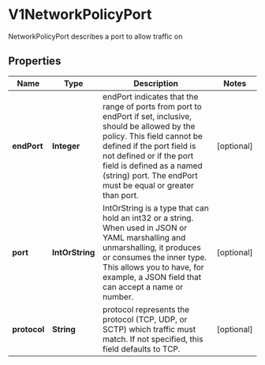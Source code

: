 

# V1NetworkPolicyPort

NetworkPolicyPort describes a port to allow traffic on

## Properties

| Name | Type | Description | Notes |
|------------ | ------------- | ------------- | -------------|
|**endPort** | **Integer** | endPort indicates that the range of ports from port to endPort if set, inclusive, should be allowed by the policy. This field cannot be defined if the port field is not defined or if the port field is defined as a named (string) port. The endPort must be equal or greater than port. |  [optional] |
|**port** | **IntOrString** | IntOrString is a type that can hold an int32 or a string.  When used in JSON or YAML marshalling and unmarshalling, it produces or consumes the inner type.  This allows you to have, for example, a JSON field that can accept a name or number. |  [optional] |
|**protocol** | **String** | protocol represents the protocol (TCP, UDP, or SCTP) which traffic must match. If not specified, this field defaults to TCP. |  [optional] |



